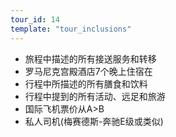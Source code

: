 ```yaml
---
tour_id: 14
template: "tour_inclusions"
---
```

* 旅程中描述的所有接送服务和转移
* 罗马尼克宫殿酒店7个晚上住宿在
* 行程中所描述的所有膳食和饮料
* 行程中提到的所有活动、远足和旅游
* 国际飞机票价从A>B
* 私人司机(梅赛德斯-奔驰E级或类似)



